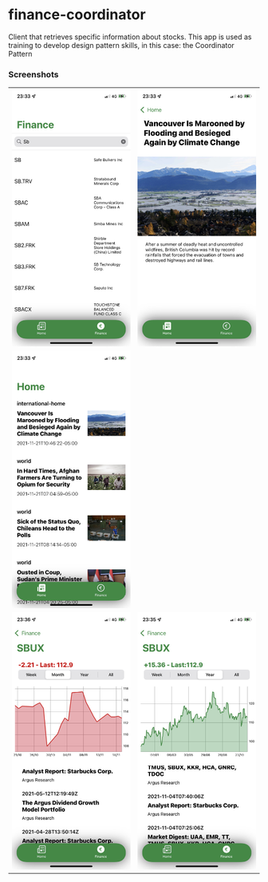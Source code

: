 # finance-coordinator
Client that retrieves specific information about stocks. This app is used as training to develop design pattern skills, in this case: the Coordinator Pattern

### Screenshots
|  |  |
| --------- | ---------- |
| <img src="https://github.com/marcomarinodev/finance-coordinator/blob/main/READMEimgs/3.png" width="300"> | <img src="https://github.com/marcomarinodev/finance-coordinator/blob/main/READMEimgs/4.png" width="300"> |
| <img src="https://github.com/marcomarinodev/finance-coordinator/blob/main/READMEimgs/5.png" width="300"> |
| <img src="https://github.com/marcomarinodev/finance-coordinator/blob/main/READMEimgs/1.png" width="300"> | <img src="https://github.com/marcomarinodev/finance-coordinator/blob/main/READMEimgs/2.png" width="300">
